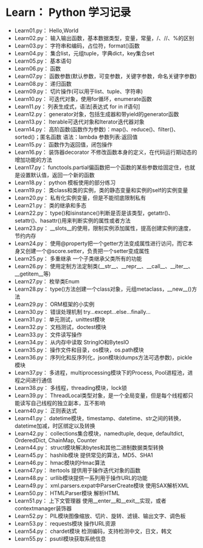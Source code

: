 # Learn： Python 学习记录

<ul>
<li>Learn01.py： Hello,World</li>
<li>Learn02.py： 输入输出函数，基本数据类型，变量，常量，/、//、%的区别</li>
<li>Learn03.py： 字符串和编码，占位符，format()函数</li>
<li>Learn04.py： 集合list，元组tuple，字典dict，key集合set</li>
<li>Learn05.py： 基本语句</li>
<li>Learn06.py： 函数</li>
<li>Learn07.py： 函数参数(默认参数，可变参数，关键字参数，命名关键字参数)</li>
<li>Learn08.py： 递归函数</li>
<li>Learn09.py： 切片操作(可以用于list、tuple、字符串)</li>
<li>Learn10.py： 可迭代对象，使用for循环，enumerate函数</li>
<li>Learn11.py： 列表生成式，语法[表达式 for in if语句]</li>
<li>Learn12.py： generator对象，包括生成器和带yield的generator函数</li>
<li>Learn13.py： Iterable可迭代对象和Iterator迭代器对象</li>
<li>Learn14.py： 高阶函数(函数作为参数)：map()、reduce()、filter()、sorted()；匿名函数 语法：lambda 参数列表:返回值</li>
<li>Learn15.py： 函数作为返回值，闭包操作</li>
<li>Learn16.py： 装饰器decorator 不修改函数本身的定义，在代码运行期动态的增加功能的方法</li>
<li>Learn17.py： functools.partial偏函数把一个函数的某些参数给固定住，也就是设置默认值，返回一个新的函数</li>
<li>Learn18.py： python 模板使用的部分练习</li>
<li>Learn19.py： 类class和类的实例，类的静态变量和实例的self的实例变量</li>
<li>Learn20.py： 私有化实例变量，但是不能彻底限制私有</li>
<li>Learn21.py： 类的继承和多态</li>
<li>Learn22.py： type()和isinstance()判断是否是该类型，getattr()、setattr()、hasattr()用来判断实例的属性或者方法</li>
<li>Learn23.py： __slots__的使用，限制实例添加属性，提高创建实例的速度，节约内存</li>
<li>Learn24.py： 使用@property把一个getter方法变成属性进行访问，而它本身又创建一个@score.setter，负责把一个setter变成属性</li>
<li>Learn25.py： 多重继承 一个子类继承父类所有的功能</li>
<li>Learn26.py： 使用定制方法定制类(__str__、__repr__、__call__、__iter__、__getitem__等)</li>
<li>Learn27.py： 枚举类Enum</li>
<li>Learn28.py： type()方法创建一个class对象，元组metaclass，__new__()方法</li>
<li>Learn29.py： ORM框架的小实例</li>
<li>Learn30.py： 错误处理机制 try...except...else...finally...</li>
<li>Learn31.py： 单元测试，unittest模块</li>
<li>Learn32.py： 文档测试，doctest模块</li>
<li>Learn33.py： 文件读写操作</li>
<li>Learn34.py： 从内存中读取 StringIO和BytesIO</li>
<li>Learn35.py： 操作文件和目录，os模块，os.path模块</li>
<li>Learn36.py： 序列化和反序列化，json模块(dumps方法可选参数)，pickle模块</li>
<li>Learn37.py： 多进程，multiprocessing模块下的Process, Pool进程池，进程之间进行通信</li>
<li>Learn38.py： 多线程，threading模块，lock锁</li>
<li>Learn39.py： ThreadLocal类型对象，是一个全局变量，但是每个线程都只能读写自己线程的独立副本，互不影响</li>
<li>Learn40.py： 正则表达式</li>
<li>Learn41.py： datetime模块，timestamp、datetime、str之间的转换，datetime加减，时区绑定以及转换</li>
<li>Learn42.py： collections集合模块，namedtuple, deque, defaultdict, OrderedDict, ChainMap, Counter</li>
<li>Learn44.py： struct模块解决bytes和其他二进制数据类型转换</li>
<li>Learn45.py： hashlib模块 提供常见的算法，MD5、SHA1</li>
<li>Learn46.py： hmac模块的Hmac算法</li>
<li>Learn47.py： itertools 提供用于操作迭代对象的函数</li>
<li>Learn48.py： urllib模块提供一系列用于操作URL的功能</li>
<li>Learn49.py： xml.parsers.expat中ParserCreate模块 使用SAX解析XML</li>
<li>Learn50.py： HTMLParser模块 解析HTML</li>
<li>Learn51.py： 上下文管理器 使用__enter__和__exit__实现，或者contextmanager装饰器</li>
<li>Learn52.py： PIL模块图像缩放、切片、旋转、滤镜、输出文字、调色板</li>
<li>Learn53.py： requests模块 操作URL资源</li>
<li>Learn54.py： chardet模块 检测编码，支持检测中文，日文，韩文</li>
<li>Learn55.py： psutil模块获取系统信息</li>
</ul>

